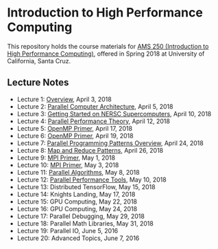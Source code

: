 # Introduction to High Performance Computing
This repository holds the course materials for [AMS 250 (Introduction to High Performance Computing)](https://ams250-spring18-01.courses.soe.ucsc.edu/home), offered in Spring 2018 at University of California, Santa Cruz.

## Lecture Notes
* Lecture 1: [Overview](https://github.com/shawfdong/ams250/blob/master/lectures/Lecture-01-Overview.pdf), April 3, 2018
* Lecture 2: [Parallel Computer Architecture](https://github.com/shawfdong/ams250/blob/master/lectures/Lecture-02-Architecture.pdf), April 5, 2018
* Lecture 3: [Getting Started on NERSC Supercomputers](https://github.com/shawfdong/ams250/blob/master/lectures/Lecture-03-NERSC.pdf), April 10, 2018
* Lecture 4: [Parallel Performance Theory](https://github.com/shawfdong/ams250/blob/master/lectures/Lecture-04-Performance-Theory.pdf), April 12, 2018
* Lecture 5: [OpenMP Primer](https://github.com/shawfdong/ams250/blob/master/lectures/Lecture-05-06-OpenMP.pdf), April 17, 2018
* Lecture 6: [OpenMP Primer](https://github.com/shawfdong/ams250/blob/master/lectures/Lecture-05-06-OpenMP.pdf), April 19, 2018
* Lecture 7: [Parallel Programming Patterns Overview](https://github.com/shawfdong/ams250/blob/master/lectures/Lecture-07-Patterns.pdf), April 24, 2018
* Lecture 8: [Map and Reduce Patterns](https://github.com/shawfdong/ams250/blob/master/lectures/Lecture-08-Map-Reduce.pdf), April 26, 2018
* Lecture 9: [MPI Primer](https://github.com/shawfdong/ams250/blob/master/lectures/Lecture-09-10-MPI.pdf), May 1, 2018
* Lecture 10: [MPI Primer](https://github.com/shawfdong/ams250/blob/master/lectures/Lecture-09-10-MPI.pdf), May 3, 2018
* Lecture 11: [Parallel Algorithms](https://github.com/shawfdong/ams250/blob/master/lectures/Lecture-11-Algorithms.pdf), May 8, 2018
* Lecture 12: [Parallel Performance Tools](https://github.com/shawfdong/ams250/blob/master/lectures/Lecture-12-Performance-Tools.pdf), May 10, 2018
* Lecture 13: Distributed TensorFlow, May 15, 2018
* Lecture 14: Knights Landing, May 17, 2018
* Lecture 15: GPU Computing, May 22, 2018
* Lecture 16: GPU Computing, May 24, 2018
* Lecture 17: Parallel Debugging, May 29, 2018
* Lecture 18: Parallel Math Libraries, May 31, 2018
* Lecture 19: Parallel IO, June 5, 2016
* Lecture 20: Advanced Topics, June 7, 2016
